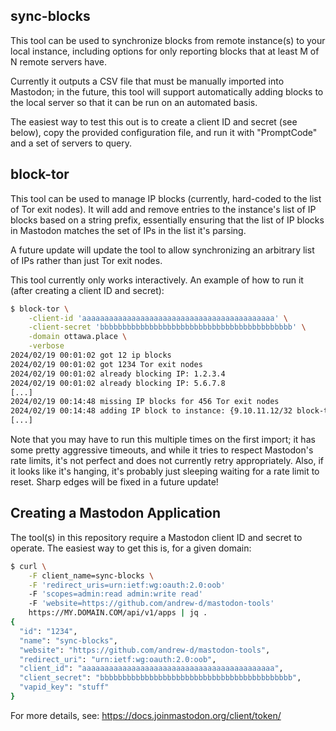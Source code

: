 ## sync-blocks

This tool can be used to synchronize blocks from remote instance(s) to your
local instance, including options for only reporting blocks that at least M of
N remote servers have.

Currently it outputs a CSV file that must be manually imported into Mastodon;
in the future, this tool will support automatically adding blocks to the local
server so that it can be run on an automated basis.

The easiest way to test this out is to create a client ID and secret (see
below), copy the provided configuration file, and run it with "PromptCode" and
a set of servers to query.

## block-tor

This tool can be used to manage IP blocks (currently, hard-coded to the list of
Tor exit nodes). It will add and remove entries to the instance's list of IP
blocks based on a string prefix, essentially ensuring that the list of IP
blocks in Mastodon matches the set of IPs in the list it's parsing.

A future update will update the tool to allow synchronizing an arbitrary list
of IPs rather than just Tor exit nodes.

This tool currently only works interactively. An example of how to run it
(after creating a client ID and secret):

```bash
$ block-tor \
    -client-id 'aaaaaaaaaaaaaaaaaaaaaaaaaaaaaaaaaaaaaaaaaaa' \
    -client-secret 'bbbbbbbbbbbbbbbbbbbbbbbbbbbbbbbbbbbbbbbbbbb' \
    -domain ottawa.place \
    -verbose
2024/02/19 00:01:02 got 12 ip blocks
2024/02/19 00:01:02 got 1234 Tor exit nodes
2024/02/19 00:01:02 already blocking IP: 1.2.3.4
2024/02/19 00:01:02 already blocking IP: 5.6.7.8
[...]
2024/02/19 00:14:48 missing IP blocks for 456 Tor exit nodes
2024/02/19 00:14:48 adding IP block to instance: {9.10.11.12/32 block-tor:eeeeeeeeeeeeeeee sign_up_requires_approval}
[...]
```

Note that you may have to run this multiple times on the first import; it has
some pretty aggressive timeouts, and while it tries to respect Mastodon's rate
limits, it's not perfect and does not currently retry appropriately. Also, if
it looks like it's hanging, it's probably just sleeping waiting for a rate
limit to reset. Sharp edges will be fixed in a future update!

## Creating a Mastodon Application

The tool(s) in this repository require a Mastodon client ID and secret to
operate. The easiest way to get this is, for a given domain:

```bash
$ curl \
    -F client_name=sync-blocks \
    -F 'redirect_uris=urn:ietf:wg:oauth:2.0:oob'
    -F 'scopes=admin:read admin:write read'
    -F 'website=https://github.com/andrew-d/mastodon-tools'
    https://MY.DOMAIN.COM/api/v1/apps | jq .
{
  "id": "1234",
  "name": "sync-blocks",
  "website": "https://github.com/andrew-d/mastodon-tools",
  "redirect_uri": "urn:ietf:wg:oauth:2.0:oob",
  "client_id": "aaaaaaaaaaaaaaaaaaaaaaaaaaaaaaaaaaaaaaaaaaa",
  "client_secret": "bbbbbbbbbbbbbbbbbbbbbbbbbbbbbbbbbbbbbbbbbbb",
  "vapid_key": "stuff"
}
```

For more details, see: https://docs.joinmastodon.org/client/token/
